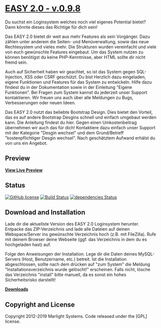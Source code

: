 # [EASY 2.0 - v.0.9.8](https://marlight-systems.de/?p=project_easy_2)

Du suchst ein Loginsystem welches noch viel eigenes Potential bietet? Dann könnte dieses das Richtige für dich sein!

Das EASY 2.0 bietet dir weit aus mehr Features als sein Vorgänger. Dazu zählen unter anderem die Seiten- und Menüverwaltung, sowie das neue Rechtesystem und vieles mehr. Die Strukturen wurden vereinfacht und viele von euch gewünschte Features eingebaut. Um das System nutzen zu können benötigst du keine PHP-Kenntnisse, aber HTML sollte dir nicht fremd sein.

Auch auf Sicherheit haben wir geachtet, so ist das System gegen SQL-Injection, XSS oder CSRF geschützt. Du bist Herzlich dazu eingeladen, eigene Funktionen und Features für das System zu entwickeln. Hilfe dazu findest du in der Dokumentation sowie in der Einleitung "Eigene Funktionen". Bei Fragen zum System kannst du jederzeit unser Support kontaktieren. Wir freuen uns auch über alle Meldungen zu Bugs, Verbesserungen oder neuen Ideen.

Das EASY 2.0 nutzt das beliebte Bootstrap Design. Dies bietet den Vorteil, das es auf andere Bootstrap Desgins schnell und einfach umgebaut werden kann. Die Anleitung findest du hier. Gegen einen Umkostenbeitrag übernehmen wir auch das für dich! Kontaktiere dazu einfach unser Support mit der Kategorie "Desgin wechsel" und dem Grund/Betreff "kostenpflichtiger Desgin wechsel". Nach geschätztem Aufwand erhälst du von uns ein Angebot.

## Preview

**[View Live Preview](https://marlight-systems.de/?p=project_easy_2)**

## Status

[![GitHub license](https://img.shields.io/badge/license-GPL-blue.svg)](https://raw.githubusercontent.com/BlackrockDigital/startbootstrap-modern-business/master/LICENSE)
[![Build Status](https://travis-ci.org/BlackrockDigital/startbootstrap-modern-business.svg?branch=master)](https://travis-ci.org/BlackrockDigital/startbootstrap-modern-business)
[![dependencies Status](https://david-dm.org/BlackrockDigital/startbootstrap-modern-business/status.svg)](https://david-dm.org/BlackrockDigital/startbootstrap-modern-business)

## Download and Installation

Lade dir die aktuellste Version des EASY 2.0 Loginsystem herunter. Entpacke das ZIP-Verzeichnis und lade alle Dateien auf deinen Webspace/Server ins gewünschte Verzeichnis hoch (z.B. mit FileZilla). Rufe mit deinem Browser deine Webseite (ggf. das Verzeichnis in dem du es hochgeladen hast) auf.

Folge den Anweisungen der Installation. Lege dir die Daten deines MySQL-Servers (Host, Benutzername, etc.) betreit. Ist die Installation abgeschlossen, sollte nach dem drücken auf "zum System" die Meldung "Installationsverzeichnis wurde gelöscht!" erscheinen. Falls nicht, lösche das Verzeichnis "install" bitte manuell, da es sonst ein hohes Sicherheitsrisko darstellt!

**[Downloads](https://marlight-systems.de/?p=project_easy_2&s=downloads)**


## Copyright and License

Copyright 2012-2019 Marlight Systems. Code released under the [GPL] license.
